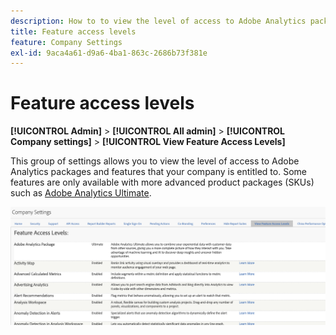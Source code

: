 ```yaml
---
description: How to to view the level of access to Adobe Analytics packages and features that your company is entitled to.
title: Feature access levels
feature: Company Settings
exl-id: 9aca4a61-d9a6-4ba1-863c-2686b73f381e
---
```

# Feature access levels

**[!UICONTROL Admin]** > **[!UICONTROL All admin]** > **[!UICONTROL Company settings]** > **[!UICONTROL View Feature Access Levels]**

This group of settings allows you to view the level of access to Adobe Analytics packages and features that your company is entitled to. Some features are only available with more advanced product packages (SKUs) such as [Adobe Analytics Ultimate](https://www.adobe.com/data-analytics-cloud/analytics/ultimate.html).

![](assets/feature-access-levels.png)
